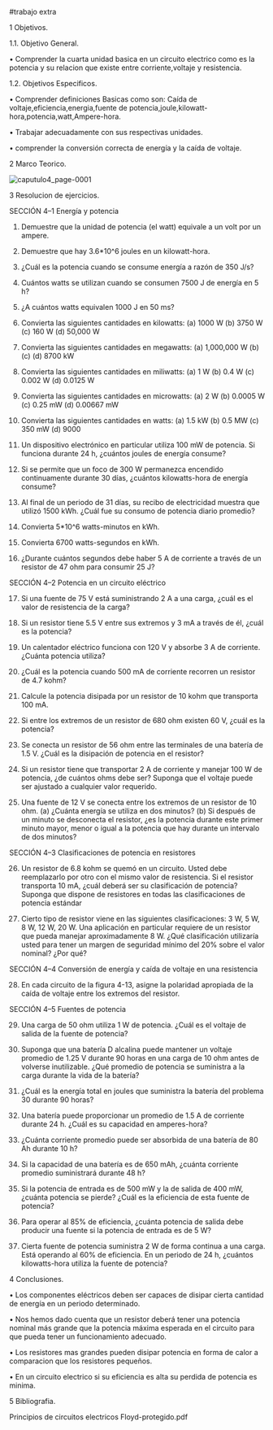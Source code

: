 
#trabajo extra

1 Objetivos.

1.1. Objetivo General.

• Comprender la cuarta unidad basica en un circuito electrico como es la potencia y su relacion que existe entre corriente,voltaje y resistencia.

1.2. Objetivos Especificos.

• Comprender definiciones Basicas como son: Caída de voltaje,eficiencia,energia,fuente de potencia,joule,kilowatt-hora,potencia,watt,Ampere-hora.

• Trabajar adecuadamente con sus respectivas unidades.

• comprender  la conversión correcta de energía y la caída de voltaje.

2 Marco Teorico.

![caputulo4_page-0001](https://user-images.githubusercontent.com/86451564/123385019-b4ade400-d55a-11eb-8cd6-48e717b30ba3.jpg)

3 Resolucion de ejercicios.

SECCIÓN 4–1 Energía y potencia

1. Demuestre que la unidad de potencia (el watt) equivale a un volt por un ampere.

2. Demuestre que hay 3.6*10^6 joules en un kilowatt-hora.

3. ¿Cuál es la potencia cuando se consume energía a razón de 350 J/s?

4. Cuántos watts se utilizan cuando se consumen 7500 J de energía en 5 h?

5. ¿A cuántos watts equivalen 1000 J en 50 ms?

6. Convierta las siguientes cantidades en kilowatts:
(a) 1000 W (b) 3750 W (c) 160 W (d) 50,000 W

7. Convierta las siguientes cantidades en megawatts:
(a) 1,000,000 W (b) (c) (d) 8700 kW

8. Convierta las siguientes cantidades en miliwatts:
(a) 1 W (b) 0.4 W (c) 0.002 W (d) 0.0125 W

9. Convierta las siguientes cantidades en microwatts:
(a) 2 W (b) 0.0005 W (c) 0.25 mW (d) 0.00667 mW

10. Convierta las siguientes cantidades en watts:
(a) 1.5 kW (b) 0.5 MW (c) 350 mW (d) 9000
 
11. Un dispositivo electrónico en particular utiliza 100 mW de potencia. Si funciona durante 24 h, ¿cuántos joules de energía consume?

12. Si se permite que un foco de 300 W permanezca encendido continuamente durante 30 días, ¿cuántos kilowatts-hora de energía consume?

13. Al final de un periodo de 31 días, su recibo de electricidad muestra que utilizó 1500 kWh. ¿Cuál fue su consumo de potencia diario promedio?

14. Convierta 5*10^6 watts-minutos en kWh.

15. Convierta 6700 watts-segundos en kWh.

16. ¿Durante cuántos segundos debe haber 5 A de corriente a través de un resistor de 47 ohm para consumir 25 J?


SECCIÓN 4–2 Potencia en un circuito eléctrico

17. Si una fuente de 75 V está suministrando 2 A a una carga, ¿cuál es el valor de resistencia de la carga?

18. Si un resistor tiene 5.5 V entre sus extremos y 3 mA a través de él, ¿cuál es la potencia?

19. Un calentador eléctrico funciona con 120 V y absorbe 3 A de corriente. ¿Cuánta potencia utiliza?

20. ¿Cuál es la potencia cuando 500 mA de corriente recorren un resistor de 4.7 kohm?

21. Calcule la potencia disipada por un resistor de 10 kohm que transporta 100 mA.

22. Si entre los extremos de un resistor de 680 ohm existen 60 V, ¿cuál es la potencia?

23. Se conecta un resistor de 56 ohm entre las terminales de una batería de 1.5 V. ¿Cuál es la disipación de potencia en el resistor?

24. Si un resistor tiene que transportar 2 A de corriente y manejar 100 W de potencia, ¿de cuántos ohms debe ser? Suponga que el voltaje puede ser ajustado a cualquier valor requerido.

25. Una fuente de 12 V se conecta entre los extremos de un resistor de 10 ohm.
(a) ¿Cuánta energía se utiliza en dos minutos?
(b) Si después de un minuto se desconecta el resistor, ¿es la potencia durante este primer minuto mayor, menor o igual a la potencia que hay durante un intervalo de dos minutos?



SECCIÓN 4–3 Clasificaciones de potencia en resistores

26. Un resistor de 6.8 kohm se quemó en un circuito. Usted debe reemplazarlo por otro con el mismo valor de resistencia. Si el resistor transporta 10 mA, ¿cuál deberá ser su clasificación de potencia? Suponga que dispone de resistores en todas las clasificaciones de potencia estándar

27. Cierto tipo de resistor viene en las siguientes clasificaciones: 3 W, 5 W, 8 W, 12 W, 20 W. Una aplicación en particular requiere de un resistor que pueda manejar aproximadamente 8 W. ¿Qué clasificación utilizaría usted para tener un margen de seguridad mínimo del 20% sobre el valor nominal? ¿Por qué?


SECCIÓN 4–4 Conversión de energía y caída de voltaje en una resistencia

28. En cada circuito de la figura 4-13, asigne la polaridad apropiada de la caída de voltaje entre los extremos del resistor.


SECCIÓN 4–5 Fuentes de potencia


29. Una carga de 50 ohm utiliza 1 W de potencia. ¿Cuál es el voltaje de salida de la fuente de potencia?

30. Suponga que una batería D alcalina puede mantener un voltaje promedio de 1.25 V durante 90 horas en una carga de 10 ohm antes de volverse inutilizable. ¿Qué promedio de potencia se suministra a la carga durante la vida de la batería?

31. ¿Cuál es la energía total en joules que suministra la batería del problema 30 durante 90 horas?

32. Una batería puede proporcionar un promedio de 1.5 A de corriente durante 24 h. ¿Cuál es su capacidad en amperes-hora?

33. ¿Cuánta corriente promedio puede ser absorbida de una batería de 80 Ah durante 10 h?

34. Si la capacidad de una batería es de 650 mAh, ¿cuánta corriente promedio suministrará durante 48 h?

35. Si la potencia de entrada es de 500 mW y la de salida de 400 mW, ¿cuánta potencia se pierde? ¿Cuál es la eficiencia de esta fuente de potencia?

36. Para operar al 85% de eficiencia, ¿cuánta potencia de salida debe producir una fuente si la potencia de entrada es de 5 W?

37. Cierta fuente de potencia suministra 2 W de forma continua a una carga. Está operando al 60% de eficiencia. En un periodo de 24 h, ¿cuántos kilowatts-hora utiliza la fuente de potencia?


4 Conclusiones.

• Los componentes eléctricos deben ser capaces de disipar cierta cantidad de energía en
un periodo determinado.

• Nos hemos dado cuenta que un resistor deberá tener una potencia nominal más grande que la potencia máxima esperada en el circuito para que pueda tener un funcionamiento adecuado.

• Los resistores mas grandes pueden disipar potencia en forma de calor a comparacion que los resistores pequeños.

• En un circuito electrico si su eficiencia es alta su perdida de potencia es minima.

5 Bibliografia.

Principios de circuitos electricos Floyd-protegido.pdf
